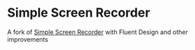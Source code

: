 # Simple Screen Recorder

A fork of [Simple Screen Recorder](https://github.com/robmikh/SimpleRecorder) with Fluent Design and other improvements
